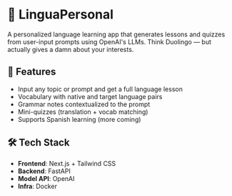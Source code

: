 # 🧠 LinguaPersonal

A personalized language learning app that generates lessons and quizzes from user-input prompts using OpenAI's LLMs. Think Duolingo — but actually gives a damn about your interests.

## 🚀 Features

- Input any topic or prompt and get a full language lesson
- Vocabulary with native and target language pairs
- Grammar notes contextualized to the prompt
- Mini-quizzes (translation + vocab matching)
- Supports Spanish learning (more coming)

## 🛠 Tech Stack

- **Frontend**: Next.js + Tailwind CSS
- **Backend**: FastAPI
- **Model API**: OpenAI
- **Infra**: Docker
